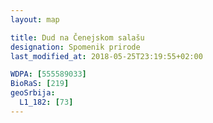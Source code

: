 ```yaml
---
layout: map

title: Dud na Čenejskom salašu
designation: Spomenik prirode
last_modified_at: 2018-05-25T23:19:55+02:00

WDPA: [555589033]
BioRaS: [219]
geoSrbija:
  L1_182: [73]
---
```

